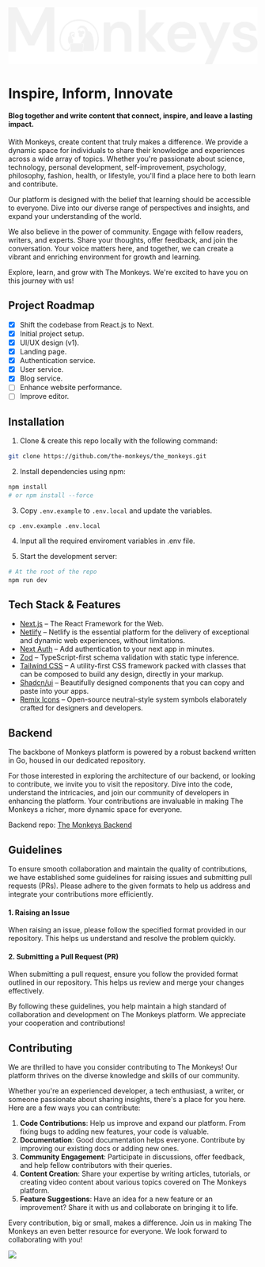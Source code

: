 <picture>
  <source media="(prefers-color-scheme: dark)" srcset="./public/logo-full-light.svg" alt="The Monkeys" height="80px">
  <source media="(prefers-color-scheme: light)" srcset="./public/logo-full-dark.svg" alt="The Monkeys" height="80px">
  <img src="./public/logo-full-light.svg" alt="Monkeys">
</picture>

# Inspire, Inform, Innovate

#### Blog together and write content that connect, inspire, and leave a lasting impact.

With Monkeys, create content that truly makes a difference. We provide a dynamic space for individuals to share their knowledge and experiences across a wide array of topics. Whether you're passionate about science, technology, personal development, self-improvement, psychology, philosophy, fashion, health, or lifestyle, you'll find a place here to both learn and contribute.

Our platform is designed with the belief that learning should be accessible to everyone. Dive into our diverse range of perspectives and insights, and expand your understanding of the world.

We also believe in the power of community. Engage with fellow readers, writers, and experts. Share your thoughts, offer feedback, and join the conversation. Your voice matters here, and together, we can create a vibrant and enriching environment for growth and learning.

Explore, learn, and grow with The Monkeys. We're excited to have you on this journey with us!

## Project Roadmap

- [x] Shift the codebase from React.js to Next.
- [x] Initial project setup.
- [x] UI/UX design (v1).
- [x] Landing page.
- [x] Authentication service.
- [x] User service.
- [x] Blog service.
- [ ] Enhance website performance.
- [ ] Improve editor.

## Installation

1. Clone & create this repo locally with the following command:

```sh
git clone https://github.com/the-monkeys/the_monkeys.git
```

2. Install dependencies using npm:

```sh
npm install
# or npm install --force
```

3. Copy `.env.example` to `.env.local` and update the variables.

```
cp .env.example .env.local
```

4. Input all the required enviroment variables in .env file.

5. Start the development server:

```sh
# At the root of the repo
npm run dev
```

## Tech Stack & Features

- [Next.js](https://nextjs.org/) – The React Framework for the Web.
- [Netlify](https://www.netlify.com/) – Netlify is the essential platform for the delivery of exceptional and dynamic web experiences, without limitations.
- [Next Auth](https://next-auth.js.org/) – Add authentication to your next app in minutes.
- [Zod](https://zod.dev/) – TypeScript-first schema validation with static type inference.
- [Tailwind CSS](https://tailwindcss.com/) – A utility-first CSS framework packed with classes that can be composed to build any design, directly in your markup.
- [Shadcn/ui](https://ui.shadcn.com/) – Beautifully designed components that you can copy and paste into your apps.
- [Remix Icons](https://remixicon.com/) – Open-source neutral-style system symbols elaborately crafted for designers and developers.

## Backend

The backbone of Monkeys platform is powered by a robust backend written in Go, housed in our dedicated repository.

For those interested in exploring the architecture of our backend, or looking to contribute, we invite you to visit the repository. Dive into the code, understand the intricacies, and join our community of developers in enhancing the platform. Your contributions are invaluable in making The Monkeys a richer, more dynamic space for everyone.

Backend repo: [The Monkeys Backend](https://github.com/the-monkeys/monkeys_engine)

## Guidelines

To ensure smooth collaboration and maintain the quality of contributions, we have established some guidelines for raising issues and submitting pull requests (PRs). Please adhere to the given formats to help us address and integrate your contributions more efficiently.

#### 1. Raising an Issue

When raising an issue, please follow the specified format provided in our repository. This helps us understand and resolve the problem quickly.

#### 2. Submitting a Pull Request (PR)

When submitting a pull request, ensure you follow the provided format outlined in our repository. This helps us review and merge your changes effectively.

By following these guidelines, you help maintain a high standard of collaboration and development on The Monkeys platform. We appreciate your cooperation and contributions!

## Contributing

We are thrilled to have you consider contributing to The Monkeys! Our platform thrives on the diverse knowledge and skills of our community.
 
Whether you're an experienced developer, a tech enthusiast, a writer, or someone passionate about sharing insights, there's a place for you here. Here are a few ways you can contribute:

1. **Code Contributions**: Help us improve and expand our platform. From fixing bugs to adding new features, your code is valuable.
2. **Documentation**: Good documentation helps everyone. Contribute by improving our existing docs or adding new ones.
3. **Community Engagement**: Participate in discussions, offer feedback, and help fellow contributors with their queries.
4. **Content Creation**: Share your expertise by writing articles, tutorials, or creating video content about various topics covered on The Monkeys platform.
5. **Feature Suggestions**: Have an idea for a new feature or an improvement? Share it with us and collaborate on bringing it to life.

Every contribution, big or small, makes a difference. Join us in making The Monkeys an even better resource for everyone. We look forward to collaborating with you!

<a href="https://github.com/the-monkeys/the_monkeys/graphs/contributors"> <img src="https://contrib.rocks/image?repo=the-monkeys/the_monkeys" /> </a>
